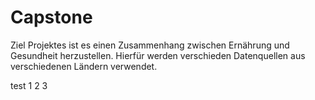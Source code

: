 # Capstone

Ziel Projektes ist es einen Zusammenhang zwischen Ernährung und Gesundheit herzustellen. Hierfür werden verschieden Datenquellen aus verschiedenen Ländern verwendet.

test 1 2 3

